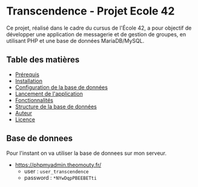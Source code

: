 # Transcendence - Projet Ecole 42

Ce projet, réalisé dans le cadre du cursus de l'École 42, a pour objectif de développer une application de messagerie et de gestion de groupes, en utilisant PHP et une base de données MariaDB/MySQL.

## Table des matières

- [Prérequis](#prérequis)
- [Installation](#installation)
- [Configuration de la base de données](#configuration-de-la-base-de-données)
- [Lancement de l'application](#lancement-de-lapplication)
- [Fonctionnalités](#fonctionnalités)
- [Structure de la base de données](#structure-de-la-base-de-données)
- [Auteur](#auteur)
- [Licence](#licence)

## Base de donnees
Pour l'instant on va utiliser la base de donnees sur mon serveur.
- https://phpmyadmin.theomouty.fr/
  - user : ```user_transcendence```
  - password : ```*NYwDqpPBEEBETti```
